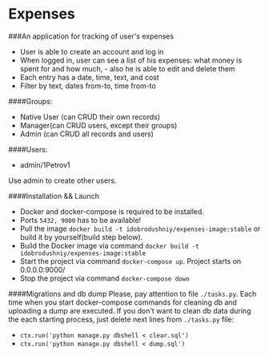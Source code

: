 # Expenses

###An application for tracking of user's expenses

* User is able to create an account and log in
* When logged in, user can see a list of his expenses: what money is spent for and how much, - also he is able to edit and delete them
* Each entry has a date, time, text, and cost
* Filter by text, dates from-to, time from-to


####Groups:

* Native User (can CRUD their own records)
* Manager(can CRUD users, except their groups)
* Admin (can CRUD all records and users)

####Users:

* admin/1Petrov1

Use admin to create other users. 

####Installation && Launch
- Docker and docker-compose is required to be installed.
- Ports `5432, 9000` has to be available!
- Pull the image `docker build -t idobrodushniy/expenses-image:stable` or build it by yourself(build step below).
- Build the Docker image via command `docker build -t idobrodushniy/expenses-image:stable`
- Start the project via command `docker-compose up`. Project starts on 0.0.0.0:9000/
- Stop the project via command `docker-compose down`

####Migrations and db dump
Please, pay attention to file `./tasks.py`. Each time when you start docker-compose commands for cleaning db and 
uploading a dump are executed. If you don't want to clean db data during the each starting process, just delete next lines
from `./tasks.py` file:
- `ctx.run('python manage.py dbshell < clear.sql')`
- `ctx.run('python manage.py dbshell < dump.sql')`